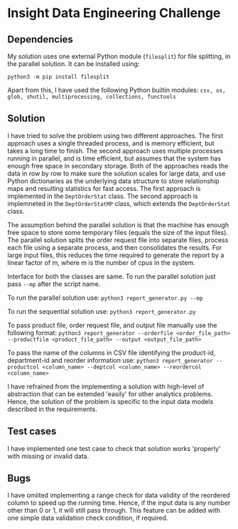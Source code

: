 # Insight Data Engineering Challenge

## Dependencies
My solution uses one external Python module (`filesplit`) for file splitting, in the parallel solution. It can be installed using:

`python3 -m pip install filesplit`

Apart from this, I have used the following Python builtin modules:
`csv, os, glob, shutil, multiprocessing, collections, functools`

## Solution
I have tried to solve the problem using two different approaches. The first approach uses a single threaded process, and is memory efficient, but takes a long time to finish. The second approach uses multiple processes running in parallel, and is time efficient, but assumes that the system has enough free space in secondary storage. Both of the approaches reads the data in row by row to make sure the solution scales for large data, and use Python dictionaries as the underlying data structure to store relationship maps and resulting statistics for fast access. The first approach is implemented in the `DeptOrderStat` class. The second  approach is implemneted in the `DeptOrderStatMP` class, which extends the `DeptOrderStat` class. 

The assumption behind the parallel solution is that the machine has enough free space to store some temporary files (equals the size of the input files). The parallel solution splits the order request file into separate files, process each file using a separate process, and then consolidates the results. For large input files, this reduces the time required to generate the report by a linear factor of m, where m is the number of cpus in the system.

Interface for both the classes are same. To run the parallel solution just pass `--mp` after the script name.

To run the parallel solution use:
`python3 report_generator.py --mp`

To run the sequential solution use:
`python3 report_generator.py`

To pass product file, order request file, and output file manually use the following format:
`python3 report_generator --orderfile <order_file_path> --productfile <product_file_path> --output <output_file_path>`

To pass the name of the columns in CSV file identifying the product-id, department-id and reorder information use:
`python3 report_generator --productcol <column_name> --deptcol <column_name> --reordercol <column_name>`

I have refrained from the implementing a solution with high-level of abstraction that can be extended 'easily' for other analytics problems. Hence, the solution of the problem is specific to the input data models described in the requirements.


## Test cases
I have implemented one test case to check that solution works 'properly' with missing or invalid data. 

## Bugs
I have omiited implementing a range check for data validity of the reordered column to speed up the running time. Hence, if the input data is any number other than 0 or 1, it will still pass through. This feature can be added with one simple data validation check condition, if required.



